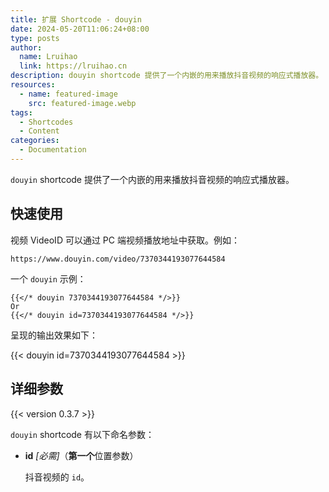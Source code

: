 ```yaml
---
title: 扩展 Shortcode - douyin
date: 2024-05-20T11:06:24+08:00
type: posts
author:
  name: Lruihao
  link: https://lruihao.cn
description: douyin shortcode 提供了一个内嵌的用来播放抖音视频的响应式播放器。
resources:
  - name: featured-image
    src: featured-image.webp
tags:
  - Shortcodes
  - Content
categories:
  - Documentation
---
```


`douyin` shortcode 提供了一个内嵌的用来播放抖音视频的响应式播放器。

<!--more-->

## 快速使用

视频 VideoID 可以通过 PC 端视频播放地址中获取。例如：

```code
https://www.douyin.com/video/7370344193077644584
```

一个 `douyin` 示例：

```go-html-template
{{</* douyin 7370344193077644584 */>}}
Or
{{</* douyin id=7370344193077644584 */>}}
```

呈现的输出效果如下：

{{< douyin id=7370344193077644584 >}}

## 详细参数

{{< version 0.3.7 >}}

`douyin` shortcode 有以下命名参数：

- **id** _[必需]_（**第一个**位置参数）

    抖音视频的 `id`。
